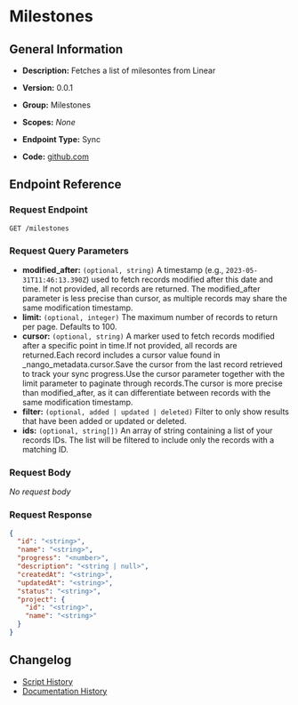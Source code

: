 <!-- BEGIN GENERATED CONTENT -->
# Milestones

## General Information

- **Description:** Fetches a list of milesontes from Linear

- **Version:** 0.0.1
- **Group:** Milestones
- **Scopes:** _None_
- **Endpoint Type:** Sync
- **Code:** [github.com](https://github.com/NangoHQ/integration-templates/tree/main/integrations/linear/syncs/milestones.ts)


## Endpoint Reference

### Request Endpoint

`GET /milestones`

### Request Query Parameters

- **modified_after:** `(optional, string)` A timestamp (e.g., `2023-05-31T11:46:13.390Z`) used to fetch records modified after this date and time. If not provided, all records are returned. The modified_after parameter is less precise than cursor, as multiple records may share the same modification timestamp.
- **limit:** `(optional, integer)` The maximum number of records to return per page. Defaults to 100.
- **cursor:** `(optional, string)` A marker used to fetch records modified after a specific point in time.If not provided, all records are returned.Each record includes a cursor value found in _nango_metadata.cursor.Save the cursor from the last record retrieved to track your sync progress.Use the cursor parameter together with the limit parameter to paginate through records.The cursor is more precise than modified_after, as it can differentiate between records with the same modification timestamp.
- **filter:** `(optional, added | updated | deleted)` Filter to only show results that have been added or updated or deleted.
- **ids:** `(optional, string[])` An array of string containing a list of your records IDs. The list will be filtered to include only the records with a matching ID.

### Request Body

_No request body_

### Request Response

```json
{
  "id": "<string>",
  "name": "<string>",
  "progress": "<number>",
  "description": "<string | null>",
  "createdAt": "<string>",
  "updatedAt": "<string>",
  "status": "<string>",
  "project": {
    "id": "<string>",
    "name": "<string>"
  }
}
```

## Changelog

- [Script History](https://github.com/NangoHQ/integration-templates/commits/main/integrations/linear/syncs/milestones.ts)
- [Documentation History](https://github.com/NangoHQ/integration-templates/commits/main/integrations/linear/syncs/milestones.md)

<!-- END  GENERATED CONTENT -->

